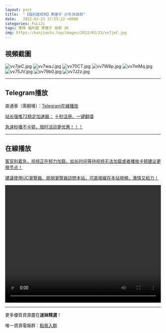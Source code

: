 ```yaml
---
layout: post
title:  "【福利姬视频】茶狸子 沙华JK自慰"
date:   2022-03-23 17:55:22 +0800
categories: FuLiJi
tags: 推特 福利姬 茶狸子 自慰 JK
img: https://kanjiantu.top/images/2022/03/23/vv7jeC.jpg
---
```



## 視頻截圖

![vv7jeC.jpg](https://kanjiantu.top/images/2022/03/23/vv7jeC.jpg)
![vv7waJ.jpg](https://kanjiantu.top/images/2022/03/23/vv7waJ.jpg)
![vv70CT.jpg](https://kanjiantu.top/images/2022/03/23/vv70CT.jpg)
![vv7W8p.jpg](https://kanjiantu.top/images/2022/03/23/vv7W8p.jpg)
![vv7mMq.jpg](https://kanjiantu.top/images/2022/03/23/vv7mMq.jpg)
![vv75JV.jpg](https://kanjiantu.top/images/2022/03/23/vv75JV.jpg)
![vv79b0.jpg](https://kanjiantu.top/images/2022/03/23/vv79b0.jpg)
![vv7J2z.jpg](https://kanjiantu.top/images/2022/03/23/vv7J2z.jpg)

* * *
## Telegram播放

直通車（需翻墻）：[Telegram在線播放](https://t.me/mimeijingxuan/307)

<u>站长强推72稳定加速器：</u> [十秒注册、一键翻墙](https://www.mimei.blog/skip/vpn.html)


<u>急速秒播不卡顿，限时活动更优惠！！！</u>
* * *
## 在線播放
<u>客官别着急，视频正在努力加载，如长时间等待视频无法加载或者播放卡顿建议更换节点！</u>

<u>建議使用UC瀏覽器、歐朋瀏覽器訪問本站，可直接緩存本站視頻，激情又給力！</u>
<center><video src="https://cdn.publer.io/uploads/videos/62453eabdb279776cfbee899/7428f35d3068db19798d3b7ce96c30f2.mp4" width="100%" height="380px" controls="controls"></video></center>


* * *
更多優質資源盡在**迷妹精選**！

唯一資源電報群：[點我入群](https://t.me/mimeijingxuan)


